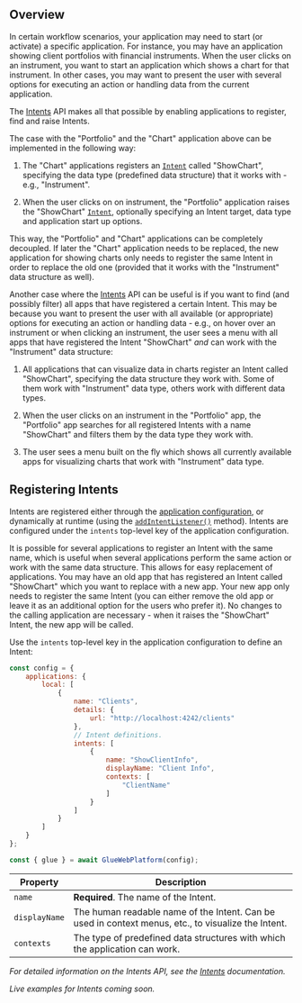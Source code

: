 ## Overview

In certain workflow scenarios, your application may need to start (or activate) a specific application. For instance, you may have an application showing client portfolios with financial instruments. When the user clicks on an instrument, you want to start an application which shows a chart for that instrument. In other cases, you may want to present the user with several options for executing an action or handling data from the current application. 

The [Intents](../../../reference/core/latest/intents/index.html) API makes all that possible by enabling applications to register, find and raise Intents.

The case with the "Portfolio" and the "Chart" application above can be implemented in the following way:

1. The "Chart" applications registers an [`Intent`](../../../reference/core/latest/intents/index.html#!Intent) called "ShowChart", specifying the data type (predefined data structure) that it works with - e.g., "Instrument".

2. When the user clicks on on instrument, the "Portfolio" application raises the "ShowChart" [`Intent`](../../../reference/core/latest/intents/index.html#!Intent), optionally specifying an Intent target, data type and application start up options.

This way, the "Portfolio" and "Chart" applications can be completely decoupled. If later the "Chart" application needs to be replaced, the new application for showing charts only needs to register the same Intent in order to replace the old one (provided that it works with the "Instrument" data structure as well).

Another case where the [Intents](../../../reference/core/latest/intents/index.html) API can be useful is if you want to find (and possibly filter) all apps that have registered a certain Intent. This may be because you want to present the user with all available (or appropriate) options for executing an action or handling data - e.g., on hover over an instrument or when clicking an instrument, the user sees a menu with all apps that have registered the Intent "ShowChart" *and* can work with the "Instrument" data structure:

1. All applications that can visualize data in charts register an Intent called "ShowChart", specifying the data structure they work with. Some of them work with "Instrument" data type, others work with different data types.

2. When the user clicks on an instrument in the "Portfolio" app, the "Portfolio" app searches for all registered Intents with a name "ShowChart" and filters them by the data type they work with. 

3. The user sees a menu built on the fly which shows all currently available apps for visualizing charts that work with "Instrument" data type.

## Registering Intents

Intents are registered either through the [application configuration](../application-management/index.html#application_definitions), or dynamically at runtime (using the [`addIntentListener()`](../../../reference/core/latest/intents/index.html#!API-addIntentListener) method). Intents are configured under the `intents` top-level key of the application configuration.

It is possible for several applications to register an Intent with the same name, which is useful when several applications perform the same action or work with the same data structure. This allows for easy replacement of applications. You may have an old app that has registered an Intent called "ShowChart" which you want to replace with a new app. Your new app only needs to register the same Intent (you can either remove the old app or leave it as an additional option for the users who prefer it). No changes to the calling application are necessary - when it raises the "ShowChart" Intent, the new app will be called. 

Use the `intents` top-level key in the application configuration to define an Intent:

```javascript
const config = {
    applications: {
        local: [
            {
                name: "Clients",
                details: {
                    url: "http://localhost:4242/clients"
                },
                // Intent definitions.
                intents: [
                    {
                        name: "ShowClientInfo",
                        displayName: "Client Info",
                        contexts: [
                            "ClientName"
                        ]
                    }
                ]
            }
        ]
    }
};

const { glue } = await GlueWebPlatform(config);
```

| Property | Description |
|----------|-------------|
| `name` | **Required**. The name of the Intent. |
| `displayName` | The human readable name of the Intent. Can be used in context menus, etc., to visualize the Intent. |
| `contexts` | The type of predefined data structures with which the application can work. |

*For detailed information on the Intents API, see the [Intents](../../../glue42-concepts/intents/javascript/index.html) documentation.*

*Live examples for Intents coming soon.*
